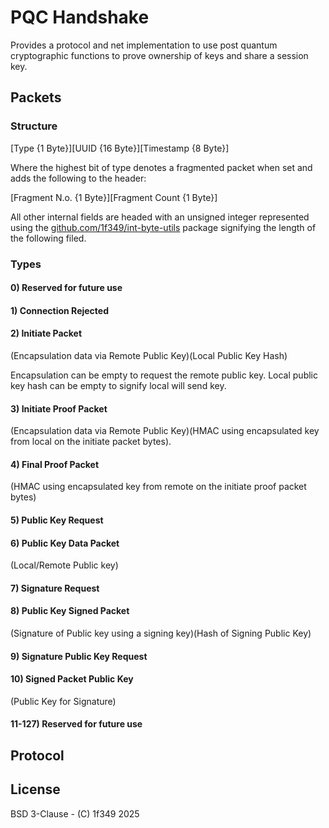 # PQC Handshake

Provides a protocol and net implementation to use post quantum cryptographic functions to prove ownership of keys and share a session key.

## Packets

### Structure
[Type {1 Byte}][UUID {16 Byte}][Timestamp {8 Byte}]

Where the highest bit of type denotes a fragmented packet when set and adds the following to the header:

[Fragment N.o. {1 Byte}][Fragment Count {1 Byte}]

All other internal fields are headed with an unsigned integer represented using the 
[github.com/1f349/int-byte-utils](https://github.com/1f349/int-byte-utils) package
signifying the length of the following filed.

### Types

#### 0) Reserved for future use

#### 1) Connection Rejected

#### 2) Initiate Packet
(Encapsulation data via Remote Public Key)(Local Public Key Hash)

Encapsulation can be empty to request the remote public key.
Local public key hash can be empty to signify local will send key.

#### 3) Initiate Proof Packet
(Encapsulation data via Remote Public Key)(HMAC using encapsulated key from local on the initiate packet bytes).

#### 4) Final Proof Packet
(HMAC using encapsulated key from remote on the initiate proof packet bytes)

#### 5) Public Key Request



#### 6) Public Key Data Packet
(Local/Remote Public key)

#### 7) Signature Request

#### 8) Public Key Signed Packet
(Signature of Public key using a signing key)(Hash of Signing Public Key)

#### 9) Signature Public Key Request

#### 10) Signed Packet Public Key
(Public Key for Signature)

#### 11-127) Reserved for future use

## Protocol


## License
BSD 3-Clause - (C) 1f349 2025
